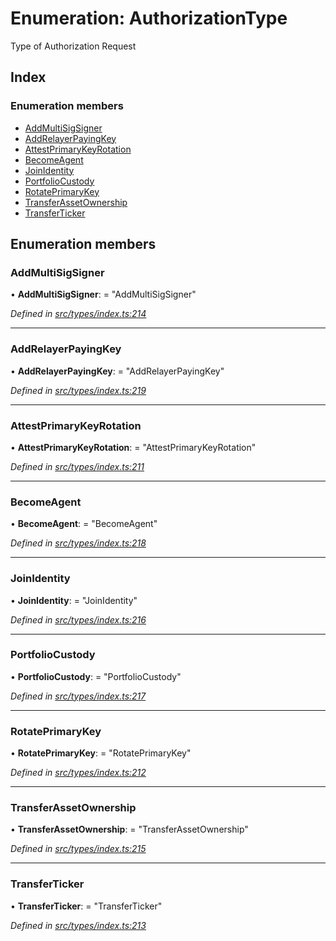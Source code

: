 # Enumeration: AuthorizationType

Type of Authorization Request

## Index

### Enumeration members

* [AddMultiSigSigner](authorizationtype.md#addmultisigsigner)
* [AddRelayerPayingKey](authorizationtype.md#addrelayerpayingkey)
* [AttestPrimaryKeyRotation](authorizationtype.md#attestprimarykeyrotation)
* [BecomeAgent](authorizationtype.md#becomeagent)
* [JoinIdentity](authorizationtype.md#joinidentity)
* [PortfolioCustody](authorizationtype.md#portfoliocustody)
* [RotatePrimaryKey](authorizationtype.md#rotateprimarykey)
* [TransferAssetOwnership](authorizationtype.md#transferassetownership)
* [TransferTicker](authorizationtype.md#transferticker)

## Enumeration members

###  AddMultiSigSigner

• **AddMultiSigSigner**: = "AddMultiSigSigner"

*Defined in [src/types/index.ts:214](https://github.com/PolymathNetwork/polymesh-sdk/blob/2a4e4111/src/types/index.ts#L214)*

___

###  AddRelayerPayingKey

• **AddRelayerPayingKey**: = "AddRelayerPayingKey"

*Defined in [src/types/index.ts:219](https://github.com/PolymathNetwork/polymesh-sdk/blob/2a4e4111/src/types/index.ts#L219)*

___

###  AttestPrimaryKeyRotation

• **AttestPrimaryKeyRotation**: = "AttestPrimaryKeyRotation"

*Defined in [src/types/index.ts:211](https://github.com/PolymathNetwork/polymesh-sdk/blob/2a4e4111/src/types/index.ts#L211)*

___

###  BecomeAgent

• **BecomeAgent**: = "BecomeAgent"

*Defined in [src/types/index.ts:218](https://github.com/PolymathNetwork/polymesh-sdk/blob/2a4e4111/src/types/index.ts#L218)*

___

###  JoinIdentity

• **JoinIdentity**: = "JoinIdentity"

*Defined in [src/types/index.ts:216](https://github.com/PolymathNetwork/polymesh-sdk/blob/2a4e4111/src/types/index.ts#L216)*

___

###  PortfolioCustody

• **PortfolioCustody**: = "PortfolioCustody"

*Defined in [src/types/index.ts:217](https://github.com/PolymathNetwork/polymesh-sdk/blob/2a4e4111/src/types/index.ts#L217)*

___

###  RotatePrimaryKey

• **RotatePrimaryKey**: = "RotatePrimaryKey"

*Defined in [src/types/index.ts:212](https://github.com/PolymathNetwork/polymesh-sdk/blob/2a4e4111/src/types/index.ts#L212)*

___

###  TransferAssetOwnership

• **TransferAssetOwnership**: = "TransferAssetOwnership"

*Defined in [src/types/index.ts:215](https://github.com/PolymathNetwork/polymesh-sdk/blob/2a4e4111/src/types/index.ts#L215)*

___

###  TransferTicker

• **TransferTicker**: = "TransferTicker"

*Defined in [src/types/index.ts:213](https://github.com/PolymathNetwork/polymesh-sdk/blob/2a4e4111/src/types/index.ts#L213)*
